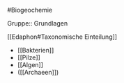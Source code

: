 #Biogeochemie 

Gruppe:: Grundlagen

[[Edaphon#Taxonomische Einteilung]]

- [[Bakterien]]
- [[Pilze]]
- [[Algen]]
- ([[Archaeen]])